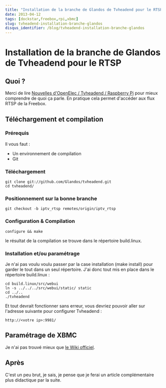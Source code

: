 ```yaml
---
title: "Installation de la branche de Glandos de Tvheadend pour le RTSP"
date: 2013-04-12
tags: [dockstar,freebox,rpi,xbmc]
slug: tvheadend-installation-branche-glandos
disqus_identifier: /blog/tvheadend-installation-branche-glandos
---
```

# Installation de la branche de Glandos de Tvheadend pour le RTSP

## Quoi ?
Merci de lire [Nouvelles d'OpenElec / Tvheadend / Raspberry Pi](/blog/raspberry-pi-xbmc-8) pour mieux comprendre de quoi ça parle.
En pratique cela permet d'accéder aux flux RTSP de la Freebox.

## Téléchargement et compilation

### Prérequis
Il vous faut :

* Un environnement de compilation
* Git

###  Téléchargement 

```
git clone git://github.com/Glandos/tvheadend.git
cd tvheadend/
```

### Positionnement sur la bonne branche

```
git checkout -b iptv_rtsp remotes/origin/iptv_rtsp
```

### Configuration & Compilation

```
configure && make
```
le résultat de la compilation se trouve dans le répertoire build.linux.

### Installation et/ou paramétrage

Je n'ai pas voulu voulu passer par la case installation (make install) pour garder le tout dans un seul répertoire. J'ai donc tout mis en place dans le répertoire build.linux : 

```
cd build.linux/src/webui
ln -s ../../../src/webui/static/ static
cd ../..
./tvheadend
```
Et tout devrait fonctionner sans erreur, vous devriez pouvoir aller sur l'adresse suivante pour configurer Tvheadend :

```
http://<votre ip>:9981/
```

## Paramétrage de XBMC

Je n'ai pas trouvé mieux que [le Wiki officiel](http://wiki.xbmc.org/index.php?title=PVR).

## Après

C'est un peu brut, je sais, je pense que je ferai un article complémentaire plus didactique par la suite.
